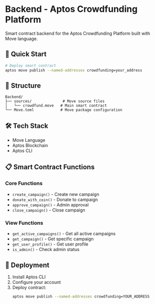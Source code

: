 # Backend - Aptos Crowdfunding Platform

Smart contract backend for the Aptos Crowdfunding Platform built with Move language.

## 🚀 Quick Start

```bash
# Deploy smart contract
aptos move publish --named-addresses crowdfunding=your_address
```

## 📁 Structure

```
Backend/
├── sources/              # Move source files
│   └── crowdfund.move   # Main smart contract
└── Move.toml            # Move package configuration
```

## 🛠️ Tech Stack

- Move Language
- Aptos Blockchain
- Aptos CLI

## 📋 Smart Contract Functions

### Core Functions
- `create_campaign()` - Create new campaign
- `donate_with_coin()` - Donate to campaign
- `approve_campaign()` - Admin approval
- `close_campaign()` - Close campaign

### View Functions
- `get_active_campaigns()` - Get all active campaigns
- `get_campaign()` - Get specific campaign
- `get_user_profile()` - Get user profile
- `is_admin()` - Check admin status

## 🚀 Deployment

1. Install Aptos CLI
2. Configure your account
3. Deploy contract:
   ```bash
   aptos move publish --named-addresses crowdfunding=YOUR_ADDRESS
   ```